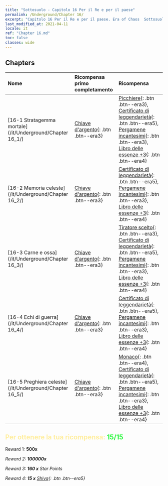 ```yaml
---
title: "Sottosuolo - Capitolo 16 Per il Re e per il paese"
permalink: /Underground/Chapter 16/
excerpt: "Capitolo 16 Per il Re e per il paese. Era of Chaos  Sottosuolo - Capitolo 16. Per il Re e per il paese"
last_modified_at: 2021-04-11
locale: it
ref: "Chapter 16.md"
toc: false
classes: wide
---
```


## Chapters

  | Nome |  Ricompensa primo completamento | Ricompensa |
  |:------------|:------------|:------------| 
  | [16-1 Stratagemma mortale](/it/Underground/Chapter 16_1/) | [Chiave d'argento](/it/Items/con_693/){: .btn .btn--era3} | [Picchiere](/it/Items/unt_190/){: .btn .btn--era3}, [Certificato di leggendarietà](/it/Items/mat_67/){: .btn .btn--era5}, [Pergamene incantesimi](/it/Items/con_694/){: .btn .btn--era3}, [Libro delle essenze +3](/it/Items/mat_60/){: .btn .btn--era4} |
  | [16-2 Memoria celeste](/it/Underground/Chapter 16_2/) | [Chiave d'argento](/it/Items/con_693/){: .btn .btn--era3} | [Certificato di leggendarietà](/it/Items/mat_67/){: .btn .btn--era5}, [Pergamene incantesimi](/it/Items/con_694/){: .btn .btn--era3}, [Libro delle essenze +3](/it/Items/mat_60/){: .btn .btn--era4} |
  | [16-3 Carne e ossa](/it/Underground/Chapter 16_3/) | [Chiave d'argento](/it/Items/con_693/){: .btn .btn--era3} | [Tiratore scelto](/it/Items/unt_191/){: .btn .btn--era3}, [Certificato di leggendarietà](/it/Items/mat_67/){: .btn .btn--era5}, [Pergamene incantesimi](/it/Items/con_694/){: .btn .btn--era3}, [Libro delle essenze +3](/it/Items/mat_60/){: .btn .btn--era4} |
  | [16-4 Echi di guerra](/it/Underground/Chapter 16_4/) | [Chiave d'argento](/it/Items/con_693/){: .btn .btn--era3} | [Certificato di leggendarietà](/it/Items/mat_67/){: .btn .btn--era5}, [Pergamene incantesimi](/it/Items/con_694/){: .btn .btn--era3}, [Libro delle essenze +3](/it/Items/mat_60/){: .btn .btn--era4} |
  | [16-5 Preghiera celeste](/it/Underground/Chapter 16_5/) | [Chiave d'argento](/it/Items/con_693/){: .btn .btn--era3} | [Monaco](/it/Items/unt_194/){: .btn .btn--era4}, [Certificato di leggendarietà](/it/Items/mat_67/){: .btn .btn--era5}, [Pergamene incantesimi](/it/Items/con_694/){: .btn .btn--era3}, [Libro delle essenze +3](/it/Items/mat_60/){: .btn .btn--era4} |


## <span style="color: #ffeea0">Per ottenere la tua ricompensa: </span><span style="color: #27f73a">15/15</span>

 Reward 1:  **500x** <i class="fas fa-gem"/>

 Reward 2:  **100000x** <i class="fas fa-coins"/>

 Reward 3: **160 x** Star Points

 Reward 4: **15 x** [Shiva](/it/Items/her_376/){: .btn .btn--era5}

